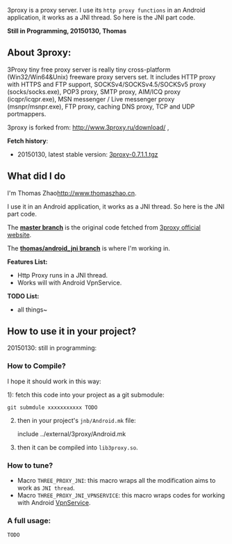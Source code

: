 
3proxy is a proxy server.
I use its `http proxy functions` in an Android application, it works as a JNI thread.
So here is the JNI part code.

**Still in Programming, 20150130, Thomas**


About 3proxy:
----------------------

3Proxy tiny free proxy server is really tiny cross-platform (Win32/Win64&Unix) freeware proxy servers set. It includes HTTP proxy with HTTPS and FTP support, SOCKSv4/SOCKSv4.5/SOCKSv5 proxy (socks/socks.exe), POP3 proxy, SMTP proxy, AIM/ICQ proxy (icqpr/icqpr.exe), MSN messenger / Live messenger proxy (msnpr/msnpr.exe), FTP proxy, caching DNS proxy, TCP and UDP portmappers.

3proxy is forked from: http://www.3proxy.ru/download/ ,

**Fetch history**:

* 20150130, latest stable version: [3proxy-0.7.1.1.tgz](http://www.3proxy.ru/0.7.1.1/3proxy-0.7.1.1.tgz)


What did I do
-----------------------

I'm Thomas Zhao<http://www.thomaszhao.cn>.

I use it in an Android application, it works as a JNI thread.
So here is the JNI part code.

The [**master branch**](https://github.com/thomaszhao/3proxy/tree/master) is the original code fetched from [3proxy official website](http://www.3proxy.ru/download/).

The [**thomas/android_jni branch**](https://github.com/thomaszhao/3proxy/tree/thomas/android_jni) is where I'm working in.


**Features List:**

* Http Proxy runs in a JNI thread.
* Works will with Android VpnService.


**TODO List:**

* all things~


How to use it in your project?
----------------------------------

20150130: still in programming:

### How to Compile?

I hope it should work in this way:

1): fetch this code into your project as a git submodule:

    git submdule xxxxxxxxxxx TODO

2) then in your project's `jnb/Android.mk` file:

    include ../external/3proxy/Android.mk

3) then it can be compiled into `lib3proxy.so`.

### How to tune?

* Macro `THREE_PROXY_JNI`: this macro wraps all the modification aims to work as `JNI thread`.
* Macro `THREE_PROXY_JNI_VPNSERVICE`: this macro wraps codes for working with Android [VpnService](http://developer.android.com/reference/android/net/VpnService.Builder.html).


###  A full usage:


    TODO


